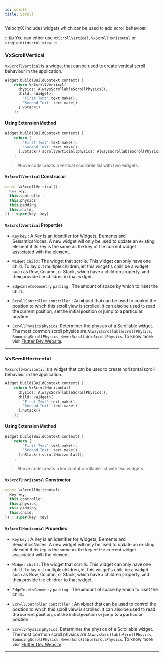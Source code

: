 ```yaml
---
id: scroll
title: Scroll
---
```


VelocityX includes widgets which can be used to add scroll behaviour.

:::tip
You can either use `VxScrollVertical`, `VxScrollHorizontal` or `SingleChildScrollView`.
:::

### VxScrollVertical

`VxScrollVertical` is a widget that can be used to create vertical scroll behaviour in the application.

```dart
Widget build(BuildContext context) {
    return VxScrollVertical(
      physics: AlwaysScrollableScrollPhysics(),
      child: <Widget>[
        'First Text'.text.make(),
        'Second Text'.text.make()
      ].vStack(),
    );
```

#### Using Extension Method

```dart
Widget build(BuildContext context) {
    return [
        'First Text'.text.make(),
        'Second Text'.text.make()
      ].vStack().scrollVerticial(physics: AlwaysScrollableScrollPhysics()),
    ;
```

> Above code creats a vertical scrollable list with two widgets.

#### `VxScrollVertical` Constructor

```dart
const VxScrollVertical({
  Key key,
  this.controller,
  this.physics,
  this.padding,
  this.child,
}) : super(key: key)
```

#### `VxScrollVertical` Properties

- `Key` `key` : A Key is an identifier for Widgets, Elements and SemanticsNodes.
  A new widget will only be used to update an existing element if its key is the same as the key of the current widget associated with the element.

- `Widget` `child` : The widget that scrolls.
  This widget can only have one child. To lay out multiple children, let this widget's child be a widget such as Row, Column, or Stack, which have a children property, and then provide the children to that widget.

- `EdgeInsetsGeometry` `padding` : The amount of space by which to inset the child..

- `ScrollController` `controller` : An object that can be used to control the position to which this scroll view is scrolled. It can also be used to read the current position, set the initial position or jump to a particular position.

- `ScrollPhysics` `physics`: Determines the physics of a Scrollable widget. The most common scroll physics are `AlwaysScrollableScrollPhysics`, `BouncingScrollPhysics`, `NeverScrollableScrollPhysics`. To know more visit [Flutter Dev Website](https://api.flutter.dev/flutter/widgets/ScrollPhysics-class.html).

---

### VxScrollHorizontal

`VxScrollHorizontal` is a widget that can be used to create horizontal scroll behaviour in the application.

```dart
Widget build(BuildContext context) {
    return VxScrollHorizontal(
      physics: AlwaysScrollableScrollPhysics(),
      child: <Widget>[
        'First Text'.text.make(),
        'Second Text'.text.make()
      ].hStack(),
    );
```

#### Using Extension Method

```dart
Widget build(BuildContext context) {
    return [
        'First Text'.text.make(),
        'Second Text'.text.make()
      ].hStack().scrollHorizontal(),
    ;
```

> Above code creats a horizontal scrollable list with two widgets.

#### `VxScrollHorizontal` Constructor

```dart
const VxScrollHorizontal({
  Key key,
  this.controller,
  this.physics,
  this.padding,
  this.child,
}) : super(key: key)
```

#### `VxScrollHorizontal` Properties

- `Key` `key` : A Key is an identifier for Widgets, Elements and SemanticsNodes.
  A new widget will only be used to update an existing element if its key is the same as the key of the current widget associated with the element.

- `Widget` `child` : The widget that scrolls.
  This widget can only have one child. To lay out multiple children, let this widget's child be a widget such as Row, Column, or Stack, which have a children property, and then provide the children to that widget.

- `EdgeInsetsGeometry` `padding` : The amount of space by which to inset the child..

- `ScrollController` `controller` : An object that can be used to control the position to which this scroll view is scrolled. It can also be used to read the current position, set the initial position or jump to a particular position.

- `ScrollPhysics` `physics`: Determines the physics of a Scrollable widget. The most common scroll physics are `AlwaysScrollableScrollPhysics`, `BouncingScrollPhysics`, `NeverScrollableScrollPhysics`. To know more visit [Flutter Dev Website](https://api.flutter.dev/flutter/widgets/ScrollPhysics-class.html).

---
